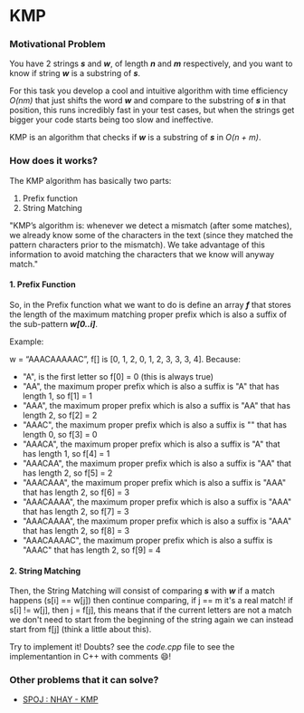 
# KMP

### Motivational Problem

You have 2 strings *__s__* and *__w__*, of length *__n__* and *__m__* respectively,
and you want to know if string *__w__* is a substring of *__s__*. 

For this task you develop a cool and intuitive algorithm with time efficiency *O(nm)*
that just shifts the word *__w__* and compare to the substring of *__s__* in that
position, this runs incredibly fast in your test cases, but when the strings get
bigger your code starts being too slow and ineffective.

KMP is an algorithm that checks if *__w__* is a substring of *__s__* in *O(n + m)*.

### How does it works?

The KMP algorithm has basically two parts:

  1. Prefix function
  2. String Matching

"KMP’s algorithm is: whenever we detect a mismatch (after some matches),
we already know some of the characters in the text (since they matched
the pattern characters prior to the mismatch). We take advantage of this
information to avoid matching the characters that we know will anyway match."

#### 1. Prefix Function

So, in the Prefix function what we want to do is define an array *__f__*
that stores the length of the maximum matching proper prefix which is
also a suffix of the sub-pattern *__w[0..i]__*.

Example:

  w = “AAACAAAAAC”, f[] is [0, 1, 2, 0, 1, 2, 3, 3, 3, 4]. 
  Because:
  - "A", is the first letter so f[0] = 0 (this is always true)
  - "AA", the maximum proper prefix which is also a suffix is "A" that has length 1, so f[1] = 1
  - "AAA", the maximum proper prefix which is also a suffix is "AA" that has length 2, so f[2] = 2
  - "AAAC", the maximum proper prefix which is also a suffix is "" that has length 0, so f[3] = 0
  - "AAACA", the maximum proper prefix which is also a suffix is "A" that has length 1, so f[4] = 1
  - "AAACAA", the maximum proper prefix which is also a suffix is "AA" that has length 2, so f[5] = 2
  - "AAACAAA", the maximum proper prefix which is also a suffix is "AAA" that has length 2, so f[6] = 3
  - "AAACAAAA", the maximum proper prefix which is also a suffix is "AAA" that has length 2, so f[7] = 3
  - "AAACAAAA", the maximum proper prefix which is also a suffix is "AAA" that has length 2, so f[8] = 3
  - "AAACAAAAC", the maximum proper prefix which is also a suffix is "AAAC" that has length 2, so f[9] = 4

#### 2. String Matching

Then, the String Matching will consist of comparing *__s__* with *__w__*
if a match happens (s[i] == w[j]) then continue comparing, if j == m it's a real match!
if s[i] != w[j], then j = f[j], this means that if the current letters are not a match
we don't need to start from the beginning of the string again we can instead start from f[j]
(think a little about this).

Try to implement it! Doubts? see the *code.cpp* file to see the implementantion in C++ with comments :smile:!

### Other problems that it can solve?

  - [SPOJ : NHAY - KMP](http://br.spoj.com/problems/NHAY/)

